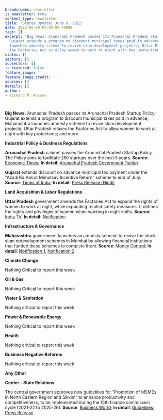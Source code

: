 ```yaml
---
breadcrumbs: newsletter
is_newsletter: true
content_type: newsletter
title: 'States Update: June 9, 2022'
date: 2022-06-09 04:00:00 +0000
tags: []
excerpt: 'Big News: Arunachal Pradesh passes its Arunachal Pradesh Startup Policy;
  Gujarat extends a program to discount municipal taxes paid in advance; Maharashtra
  launches amnesty scheme to revive slum development projects; Uttar Pradesh relaxes
  the Factories Act to allow women to work at night with key protections; and more.'
states: []
sectors: []
subsectors: []
is_featured: false
feature_image: ''
feature_image_credit: ''
sources: []
details: []
author:
- Richard M. Rossow

---
```

**Big News:** Arunachal Pradesh passes its Arunachal Pradesh Startup Policy; Gujarat extends a program to discount municipal taxes paid in advance; Maharashtra launches amnesty scheme to revive slum development projects; Uttar Pradesh relaxes the Factories Act to allow women to work at night with key protections; and more.

**Industrial Policy & Business Regulations**

**Arunachal Pradesh** cabinet passes the Arunachal Pradesh Startup Policy. The Policy aims to facilitate 250 startups over the next 5 years. **Source**: [Economic Times](https://economictimes.indiatimes.com/news/india/state-cabinet-passes-arunachal-pradesh-startup-policy/articleshow/91896643.cms); **In detail**: [Arunachal Pradesh Government Twitter](https://twitter.com/MyGovArunachal/status/1531523763740606464/photo/1)

**Gujarat** extends discount on advance municipal tax payment under the "Azadi Ka Amrut Mahotsav Incentive Return" scheme to end of July. **Source**: [Times of India](https://timesofindia.indiatimes.com/city/ahmedabad/gujarat-govt-extends-rebate-on-municipal-taxes-for-2-months/articleshow/91941570.cms); **In detail**: [Press Release (Hindi)](https://gujaratinformation.gujarat.gov.in/article/?id=Mzc2MTU=)

**Land Acquisition & Labor Regulations**

**Uttar Pradesh** government amends the Factories Act to expand the rights of women to work at night, while expanding related safety measures. It defines the rights and privileges of women when working in night shifts. **Source**: [India TV](https://www.indiatvnews.com/news/india/up-govt-new-rules-women-safety-no-duty-from-7pm-to-6am-without-consent-supervision-must-if-working-2022-05-28-780109); **In detail**: [Notification](https://legalupdates.in/wp-content/uploads/2022/05/night-shift-for-women-workers-in-uttar-pradesh-under-the-factories-act-1948.pdf)

**Infrastructure & Governance**

**Maharashtra** government launches an amnesty scheme to revive the stuck slum redevelopment schemes in Mumbai by allowing financial institutions that funded these schemes to complete them. **Source**: [Money Control](https://www.moneycontrol.com/news/business/maharashtra-govt-gives-nod-to-amnesty-scheme-for-stuck-slum-redevelopment-schemes-8633961.html); **In detail**: [Notification 1](https://csis-pardot.s3.amazonaws.com/MailChimp+Template+Files/India+Chair/GazetteSearch.pdf), [Notification 2](https://csis-pardot.s3.amazonaws.com/MailChimp+Template+Files/India+Chair/GazetteSearch+(1).pdf)

**Climate Change**

Nothing Critical to report this week

**Oil & Gas**

Nothing Critical to report this week

**Water & Sanitation**

Nothing critical to report this week

**Power & Renewable Energy**

Nothing Critical to report this week

**Health**

Nothing critical to report this week

**Business Negative Reforms**

Nothing critical to report this week

**Any Other**

**Center – State Relations**

The central government approves new guidelines for "Promotion of MSMEs in North Eastern Region and Sikkim” to enhance productivity and competitiveness, to be implemented during the 15th finance commission cycle (2021-22 to 2025-26). **Source**: [Business World](https://www.businessworld.in/article/Centre-Approves-New-Guidelines-To-Promote-MSMEs-In-North-Eastern-Region-Sikkim-/02-06-2022-431159/); **In detail**: [Guidelines](http://www.dcmsme.gov.in/schemes/Guidlines.07.8.19.pdf); [Press Release](https://pib.gov.in/PressReleasePage.aspx?PRID=1830484)
